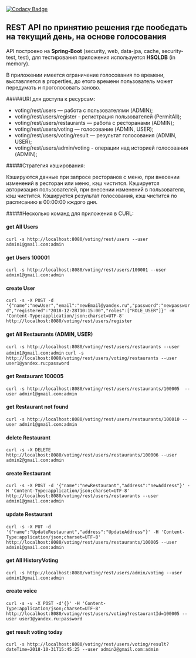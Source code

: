 [![Codacy Badge](https://api.codacy.com/project/badge/Grade/33debddccd5242c49ceaf51c86d71467)](https://www.codacy.com/app/YorikUh/voting?utm_source=github.com&amp;utm_medium=referral&amp;utm_content=uhanovyuriy/voting&amp;utm_campaign=Badge_Grade)

## REST API по принятию решения где пообедать на текущий день, на основе голосования

API  построено на  **Spring-Boot** (security, web, data-jpa, cache, security-test, test), для тестирования приложения используется **HSQLDB** (in memory). 

В приложении имеется ограничение голосования по времени, выставляется в properties, 
до етого времени пользователь может передумать и проголосовать заново.

#####URI для доступа к ресурсам:

 - voting/rest/users — работа с пользователями (ADMIN);
 - voting/rest/users/register - регистрация пользователей (PermitAll);
 - voting/rest/users/restaurants — работа с ресторанами (ADMIN);
 - voting/rest/users/voting — голосование (ADMIN, USER);
 - voting/rest/users/voting/result — результат голосования (ADMIN, USER);
 - voting/rest/users/admin/voting - операции над историей голосования (ADMIN);

#####Стратегия кэширования:

Кэшируются данные при запросе ресторанов с меню, при внесении изменений в ресторан или меню, кэш чистится.
Кэшируется авторизация пользователей, при внесении изменений в пользователя, кэш чистится.
Кэшируется результат голосования, кэш чистится по расписанию в 00:00:00 кждого дня.

#####Несколько команд для приложения в CURL:

#### get All Users
`curl -s http://localhost:8080/voting/rest/users --user admin1@gmail.com:admin`

#### get Users 100001
`curl -s http://localhost:8080/voting/rest/users/100001 --user admin1@gmail.com:admin`

#### create User
`curl -s -X POST -d '{"name":"newUser","email":"newEmail@yandex.ru","password":"newpassword","registered":"2018-12-28T10:15:00","roles":["ROLE_USER"]}' -H 'Content-Type:application/json;charset=UTF-8' http://localhost:8080/voting/rest/users/register`

#### get All Restaurants (ADMIN, USER)
`curl -s http://localhost:8080/voting/rest/users/restaurants --user admin1@gmail.com:admin`
`curl -s http://localhost:8080/voting/rest/users/voting/restaurants --user user1@yandex.ru:password`

#### get Restaurant 100005
`curl -s http://localhost:8080/voting/rest/users/restaurants/100005  --user admin1@gmail.com:admin`

#### get Restaurant not found
`curl -s http://localhost:8080/voting/rest/users/restaurants/100010 --user admin1@gmail.com:admin`

#### delete Restaurant
`curl -s -X DELETE http://localhost:8080/voting/rest/users/restaurants/100006 --user admin2@gmail.com:admin`

#### create Restaurant
`curl -s -X POST -d '{"name":"newRestaurant","address":"newAddress"}' -H 'Content-Type:application/json;charset=UTF-8' http://localhost:8080/voting/rest/users/restaurants --user admin1@gmail.com:admin`

#### update Restaurant
`curl -s -X PUT -d '{"name":"UpdateRestaurant","address":"UpdateAddress"}' -H 'Content-Type:application/json;charset=UTF-8' http://localhost:8080/voting/rest/users/restaurants/100005 --user admin1@gmail.com:admin`

#### get All HistoryVoting
`curl -s http://localhost:8080/voting/rest/users/admin/voting --user admin1@gmail.com:admin`

#### create voice
`curl -s -v -X POST -d'{}' -H 'Content-Type:application/json;charset=UTF-8' http://localhost:8080/voting/rest/users/voting?restaurantId=100005 --user user1@yandex.ru:password`

#### get result voting today
`curl -s http://localhost:8080/voting/rest/users/voting/result?dateTime=2018-10-31T15:45:25 --user admin2@gmail.com:admin`
